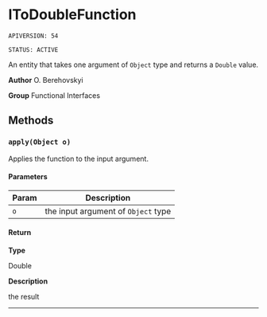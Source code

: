 # IToDoubleFunction

`APIVERSION: 54`

`STATUS: ACTIVE`

An entity that takes one argument of `Object` type and returns a `Double` value.


**Author** O. Berehovskyi


**Group** Functional Interfaces

## Methods
### `apply(Object o)`

Applies the function to the input argument.

#### Parameters
|Param|Description|
|---|---|
|`o`|the input argument of `Object` type|

#### Return

**Type**

Double

**Description**

the result

---
